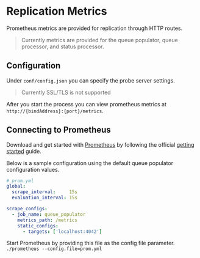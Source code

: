 # Replication Metrics

Prometheus metrics are provided for replication through HTTP routes.

> Currently metrics are provided for the queue populator, queue processor, and status
> processor.

## Configuration

Under `conf/config.json` you can specify the probe server settings.

> Currently SSL/TLS is not supported

After you start the process you can view prometheus metrics at
`http://{bindAddress}:{port}/metrics`.

## Connecting to Prometheus

Download and get started with [Prometheus](https://prometheus.io/) by following the
official [getting started](https://prometheus.io/docs/prometheus/latest/getting_started/)
guide.

Below is a sample configuration using the default queue populator configuration values.

```yaml
# prom.yml
global:
  scrape_interval:     15s
  evaluation_interval: 15s

scrape_configs:
  - job_name: queue_populator
    metrics_path: /metrics
    static_configs:
      - targets: ['localhost:4042']
```

Start Prometheus by providing this file as the config file parameter.
`./prometheus --config.file=prom.yml`
